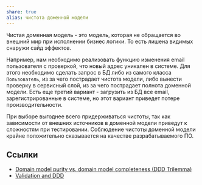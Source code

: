 ```yaml
---
share: true
alias: чистота доменной модели
---
```


Чистая доменная модель - это модель, которая не обращается во внешний мир при исполнении бизнес логики. То есть лишена видимых снаружи сайд эффектов.

Например, нам необходимо реализовать функцию изменения email пользователя с проверкой, что новый адрес уникален в системе. Для этого необходимо сделать запрос в БД либо из самого класса `Пользователь`, из за чего пострадает чистота модели, либо вынести проверку в сервисный слой, из за чего пострадает полнота доменной модели. Есть еще третий вариант - загрузить из БД все email, зарегистрированные в системе, но этот вариант приведет потере производительности.

При выборе выгоднее всего придерживаться чистоты, так как зависимости от внешних источников в доменной модели приведут к сложностям при тестировании.
Соблюдение чистоты доменной модели крайне положительно сказывается на качестве разрабатываемого ПО.

## Ссылки
- [Domain model purity vs. domain model completeness (DDD Trilemma)](https://enterprisecraftsmanship.com/posts/domain-model-purity-completeness/)
- [Validation and DDD](https://enterprisecraftsmanship.com/posts/validation-and-ddd/)

